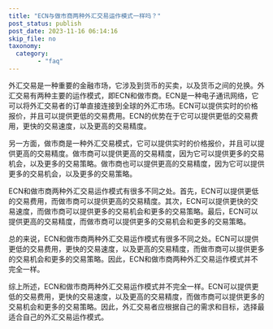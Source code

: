 ```yaml
---
title: "ECN与做市商两种外汇交易运作模式一样吗？"
post_status: publish
post_date: 2023-11-16 06:14:16
skip_file: no
taxonomy:
  category:
        - "faq"
---
```


外汇交易是一种重要的金融市场，它涉及到货币的买卖，以及货币之间的兑换。外汇交易有两种主要的运作模式，即ECN和做市商。ECN是一种电子通讯网络，它可以将外汇交易者的订单直接连接到全球的外汇市场。ECN可以提供实时的价格报价，并且可以提供更低的交易费用。ECN的优势在于它可以提供更低的交易费用，更快的交易速度，以及更高的交易精度。

另一方面，做市商是一种外汇交易模式，它可以提供实时的价格报价，并且可以提供更高的交易精度。做市商可以提供更高的交易精度，因为它可以提供更多的交易机会，以及更多的交易策略。做市商也可以提供更高的交易精度，因为它可以提供更多的交易机会，以及更多的交易策略。

ECN和做市商两种外汇交易运作模式有很多不同之处。首先，ECN可以提供更低的交易费用，而做市商可以提供更高的交易精度。其次，ECN可以提供更快的交易速度，而做市商可以提供更多的交易机会和更多的交易策略。最后，ECN可以提供更高的交易精度，而做市商可以提供更多的交易机会和更多的交易策略。

总的来说，ECN和做市商两种外汇交易运作模式有很多不同之处。ECN可以提供更低的交易费用，更快的交易速度，以及更高的交易精度，而做市商可以提供更多的交易机会和更多的交易策略。因此，ECN和做市商两种外汇交易运作模式并不完全一样。

综上所述，ECN和做市商两种外汇交易运作模式并不完全一样。ECN可以提供更低的交易费用，更快的交易速度，以及更高的交易精度，而做市商可以提供更多的交易机会和更多的交易策略。因此，外汇交易者应根据自己的需求和目标，选择最适合自己的外汇交易运作模式。
